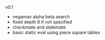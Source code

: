 v0.1

- negamax alpha beta search
- fixed depth 6 if not specified
- checkmate and stalemate
- basic static eval using piece square tables
